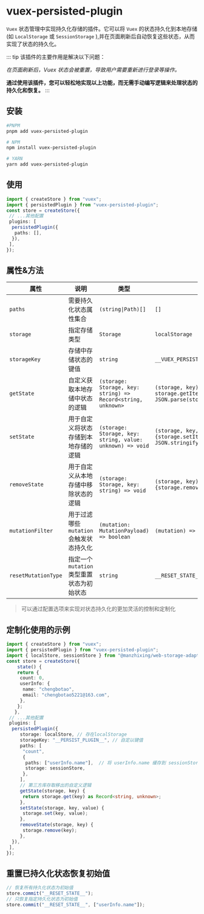 # vuex-persisted-plugin

`Vuex` 状态管理中实现持久化存储的插件。它可以将 `Vuex` 的状态持久化到本地存储(如 `LocalStorage` 或 `SessionStorage` ),并在页面刷新后自动恢复这些状态，从而实现了状态的持久化。  

::: tip 该插件的主要作用是解决以下问题：  

_在页面刷新后，Vuex 状态会被重置，导致用户需要重新进行登录等操作。_

**通过使用该插件，您可以轻松地实现以上功能，而无需手动编写逻辑来处理状态的持久化和恢复。**
:::

## 安装

```sh
#PNPM
pnpm add vuex-persisted-plugin

# NPM
npm install vuex-persisted-plugin

# YARN
yarn add vuex-persisted-plugin
```

## 使用

```ts
import { createStore } from "vuex";
import { persistedPlugin } from "vuex-persisted-plugin";
const store = createStore({
 // ...其他配置
 plugins: [
  persistedPlugin({
   paths: [],
  }),
 ],
});
```

## 属性&方法

|属性|说明|类型|默认值|
|---|---|---|---|
|`paths`|需要持久化状态属性集合|`(string\|Path)[]`|`[]`|
|`storage`|指定存储类型|`Storage`|`localStorage`|
|`storageKey`|存储中存储状态的键值|`string`|`__VUEX_PERSIST_PLUGIN__`|
|`getState`|自定义获取本地存储中状态的逻辑|`(storage: Storage, key: string) => Record<string, unknown>`|`(storage, key) => {return storage.getItem(key) && JSON.parse(storage.getItem(key)!)}`|
|`setState`|用于自定义将状态存储到本地存储的逻辑|`(storage: Storage, key: string, value: unknown) => void`|`(storage, key, value) => {storage.setItem(key, JSON.stringify(value));}`|
|`removeState`|用于自定义从本地存储中移除状态的逻辑|`(storage: Storage, key: string) => void`|`(storage, key) => {storage.removeItem(key)}`|
|`mutationFilter`|用于过滤哪些 `mutation` 会触发状态持久化|`(mutation: MutationPayload) => boolean`|`(mutation) => true`|
|`resetMutationType`|指定一个 `mutation` 类型重置状态为初始状态|`string`|`__RESET_STATE__`|

> 可以通过配置选项来实现对状态持久化的更加灵活的控制和定制化

## 定制化使用的示例

```ts
import { createStore } from "vuex";
import { persistedPlugin } from "vuex-persisted-plugin";
import { localStore, sessionStore } from "@manzhixing/web-storage-adapter";  // 封装的Storage的第三方库
const store = createStore({
    state() {
    return {
     count: 0,
     userInfo: {
      name: "chengbotao",
      email: "chengbotao5221@163.com",
     },
    };
   },
 // ...其他配置
 plugins: [
  persistedPlugin({
     storage: localStore, // 存在localStorage
     storageKey: "__PERSIST_PLUGIN__", // 自定以键值
     paths: [
      "count",
      {
       paths: ["userInfo.name"],  // 将 userInfo.name 缓存到 sessionStorage
       storage: sessionStore,
      },
     ],
     // 第三方库存取移出的自定义逻辑
     getState(storage, key) {
      return storage.get(key) as Record<string, unknown>;
     },
     setState(storage, key, value) {
      storage.set(key, value);
     },
     removeState(storage, key) {
      storage.remove(key);
     },
  }),
 ],
});
```

## 重置已持久化状态恢复初始值

```ts
// 恢复所有持久化状态为初始值
store.commit("__RESET_STATE__");
// 只恢复指定持久化状态为初始值
store.commit("__RESET_STATE__", ["userInfo.name"]);
```
